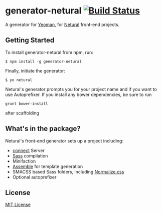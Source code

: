 # generator-netural [![Build Status](https://secure.travis-ci.org/ddprrt/generator-netural.png?branch=master)](https://travis-ci.org/ddprrt/generator-netural)

A generator for [Yeoman](http://yeoman.io), for [Netural](http://netural.com) front-end projects.


## Getting Started

To install generator-netural from npm, run:

```
$ npm install -g generator-netural
```

Finally, initiate the generator:

```
$ yo netural
```

Netural's generator prompts you for your project name and if you want to use Autoprefixer.
If you install any bower dependencies, be sure to run

```
grunt bower-install
```

after scaffolding

## What's in the package?

Netural's front-end generator sets up a project including:

* [connect](http://www.senchalabs.org/connect/) Server
* [Sass](http://sass-lang.com) compilation
* Minifaction
* [Assemble](http://assemble.io) for template generation
* SMACSS based Sass folders, including [Normalize.css](http://necolas.github.io/normalize.css/)
* Optional autoprefixer


## License

[MIT License](http://en.wikipedia.org/wiki/MIT_License)
